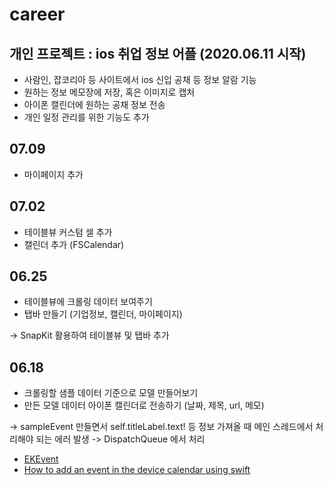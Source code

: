 # career

## 개인 프로젝트 : ios 취업 정보 어플 (2020.06.11 시작)
- 사람인, 잡코리아 등 사이트에서 ios 신입 공채 등 정보 알람 기능
- 원하는 정보 메모장에 저장, 혹은 이미지로 캡처
- 아이폰 캘린더에 원하는 공채 정보 전송
- 개인 일정 관리를 위한 기능도 추가

## 07.09
- 마이페이지 추가

## 07.02
- 테이블뷰 커스텀 셀 추가
- 캘린더 추가 (FSCalendar)

## 06.25
- 테이블뷰에 크롤링 데이터 보여주기
- 탭바 만들기 (기업정보, 캘린더, 마이페이지)

-> SnapKit 활용하여 테이블뷰 및 탭바 추가

## 06.18
- 크롤링할 샘플 데이터 기준으로 모델 만들어보기
- 만든 모델 데이터 아이폰 캘린더로 전송하기 (날짜, 제목, url, 메모)

-> sampleEvent 만들면서 self.titleLabel.text! 등 정보 가져올 때 메인 스레드에서 처리해야 되는 에러 발생 -> DispatchQueue 에서 처리

- [EKEvent](https://developer.apple.com/documentation/eventkit/ekevent)
- [How to add an event in the device calendar using swift](https://stackoverflow.com/questions/28379603/how-to-add-an-event-in-the-device-calendar-using-swift/36723472)
